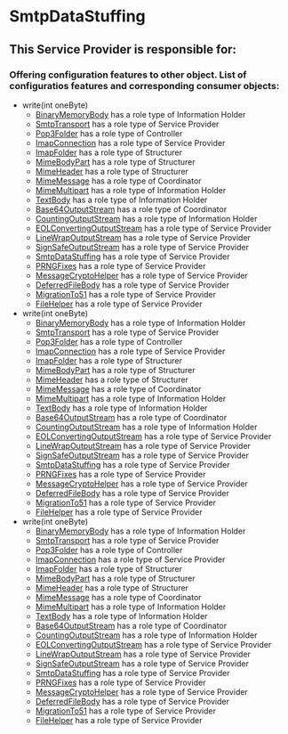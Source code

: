 # SmtpDataStuffing
## This Service Provider is responsible for:
### Offering configuration features to other object. List of configuratios features and corresponding consumer objects: 
* write(int oneByte)
	* [BinaryMemoryBody](../InformationHolders/BinaryMemoryBody.md) has a role type of Information Holder
	* [SmtpTransport](../ServiceProviders/SmtpTransport.md) has a role type of Service Provider
	* [Pop3Folder](../Controllers/Pop3Folder.md) has a role type of Controller
	* [ImapConnection](../ServiceProviders/ImapConnection.md) has a role type of Service Provider
	* [ImapFolder](../Structurers/ImapFolder.md) has a role type of Structurer
	* [MimeBodyPart](../Structurers/MimeBodyPart.md) has a role type of Structurer
	* [MimeHeader](../Structurers/MimeHeader.md) has a role type of Structurer
	* [MimeMessage](../Coordinators/MimeMessage.md) has a role type of Coordinator
	* [MimeMultipart](../InformationHolders/MimeMultipart.md) has a role type of Information Holder
	* [TextBody](../InformationHolders/TextBody.md) has a role type of Information Holder
	* [Base64OutputStream](../Coordinators/Base64OutputStream.md) has a role type of Coordinator
	* [CountingOutputStream](../InformationHolders/CountingOutputStream.md) has a role type of Information Holder
	* [EOLConvertingOutputStream](../ServiceProviders/EOLConvertingOutputStream.md) has a role type of Service Provider
	* [LineWrapOutputStream](../ServiceProviders/LineWrapOutputStream.md) has a role type of Service Provider
	* [SignSafeOutputStream](../ServiceProviders/SignSafeOutputStream.md) has a role type of Service Provider
	* [SmtpDataStuffing](../ServiceProviders/SmtpDataStuffing.md) has a role type of Service Provider
	* [PRNGFixes](../ServiceProviders/PRNGFixes.md) has a role type of Service Provider
	* [MessageCryptoHelper](../ServiceProviders/MessageCryptoHelper.md) has a role type of Service Provider
	* [DeferredFileBody](../ServiceProviders/DeferredFileBody.md) has a role type of Service Provider
	* [MigrationTo51](../ServiceProviders/MigrationTo51.md) has a role type of Service Provider
	* [FileHelper](../ServiceProviders/FileHelper.md) has a role type of Service Provider
* write(int oneByte)
	* [BinaryMemoryBody](../InformationHolders/BinaryMemoryBody.md) has a role type of Information Holder
	* [SmtpTransport](../ServiceProviders/SmtpTransport.md) has a role type of Service Provider
	* [Pop3Folder](../Controllers/Pop3Folder.md) has a role type of Controller
	* [ImapConnection](../ServiceProviders/ImapConnection.md) has a role type of Service Provider
	* [ImapFolder](../Structurers/ImapFolder.md) has a role type of Structurer
	* [MimeBodyPart](../Structurers/MimeBodyPart.md) has a role type of Structurer
	* [MimeHeader](../Structurers/MimeHeader.md) has a role type of Structurer
	* [MimeMessage](../Coordinators/MimeMessage.md) has a role type of Coordinator
	* [MimeMultipart](../InformationHolders/MimeMultipart.md) has a role type of Information Holder
	* [TextBody](../InformationHolders/TextBody.md) has a role type of Information Holder
	* [Base64OutputStream](../Coordinators/Base64OutputStream.md) has a role type of Coordinator
	* [CountingOutputStream](../InformationHolders/CountingOutputStream.md) has a role type of Information Holder
	* [EOLConvertingOutputStream](../ServiceProviders/EOLConvertingOutputStream.md) has a role type of Service Provider
	* [LineWrapOutputStream](../ServiceProviders/LineWrapOutputStream.md) has a role type of Service Provider
	* [SignSafeOutputStream](../ServiceProviders/SignSafeOutputStream.md) has a role type of Service Provider
	* [SmtpDataStuffing](../ServiceProviders/SmtpDataStuffing.md) has a role type of Service Provider
	* [PRNGFixes](../ServiceProviders/PRNGFixes.md) has a role type of Service Provider
	* [MessageCryptoHelper](../ServiceProviders/MessageCryptoHelper.md) has a role type of Service Provider
	* [DeferredFileBody](../ServiceProviders/DeferredFileBody.md) has a role type of Service Provider
	* [MigrationTo51](../ServiceProviders/MigrationTo51.md) has a role type of Service Provider
	* [FileHelper](../ServiceProviders/FileHelper.md) has a role type of Service Provider
* write(int oneByte)
	* [BinaryMemoryBody](../InformationHolders/BinaryMemoryBody.md) has a role type of Information Holder
	* [SmtpTransport](../ServiceProviders/SmtpTransport.md) has a role type of Service Provider
	* [Pop3Folder](../Controllers/Pop3Folder.md) has a role type of Controller
	* [ImapConnection](../ServiceProviders/ImapConnection.md) has a role type of Service Provider
	* [ImapFolder](../Structurers/ImapFolder.md) has a role type of Structurer
	* [MimeBodyPart](../Structurers/MimeBodyPart.md) has a role type of Structurer
	* [MimeHeader](../Structurers/MimeHeader.md) has a role type of Structurer
	* [MimeMessage](../Coordinators/MimeMessage.md) has a role type of Coordinator
	* [MimeMultipart](../InformationHolders/MimeMultipart.md) has a role type of Information Holder
	* [TextBody](../InformationHolders/TextBody.md) has a role type of Information Holder
	* [Base64OutputStream](../Coordinators/Base64OutputStream.md) has a role type of Coordinator
	* [CountingOutputStream](../InformationHolders/CountingOutputStream.md) has a role type of Information Holder
	* [EOLConvertingOutputStream](../ServiceProviders/EOLConvertingOutputStream.md) has a role type of Service Provider
	* [LineWrapOutputStream](../ServiceProviders/LineWrapOutputStream.md) has a role type of Service Provider
	* [SignSafeOutputStream](../ServiceProviders/SignSafeOutputStream.md) has a role type of Service Provider
	* [SmtpDataStuffing](../ServiceProviders/SmtpDataStuffing.md) has a role type of Service Provider
	* [PRNGFixes](../ServiceProviders/PRNGFixes.md) has a role type of Service Provider
	* [MessageCryptoHelper](../ServiceProviders/MessageCryptoHelper.md) has a role type of Service Provider
	* [DeferredFileBody](../ServiceProviders/DeferredFileBody.md) has a role type of Service Provider
	* [MigrationTo51](../ServiceProviders/MigrationTo51.md) has a role type of Service Provider
	* [FileHelper](../ServiceProviders/FileHelper.md) has a role type of Service Provider
